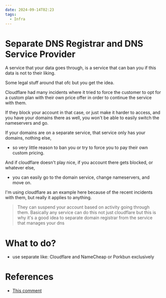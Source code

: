 ```yaml
---
date: 2024-09-14T02:23
tags:
  - Infra
---
```


<!-- 2024-09-14-0223 (September 14, 2024 02:23:24 AM) -->

# Separate DNS Registrar and DNS Service Provider

A service that your data goes through, is a service that can ban you if this data is not to their liking.

Some legal stuff around that ofc but you get the idea.

Cloudflare had many incidents where it tried to force the customer to opt for a custom plan with their own price offer in order to continue the service with them.

If they block your account in that case, or just make it harder to access, and you have your domains there as well, you won't be able to easily switch the nameservers and go.

If your domains are on a separate service, that service only has your domains, nothing else,

- so very little reason to ban you or try to force you to pay their own custom pricing.

And if cloudflare doesn't play nice, if you account there gets blocked, or whatever else,

- you can easily go to the domain service, change nameservers, and move on.

I'm using cloudflare as an example here because of the recent incidents with them, but really it applies to anything.

> They can suspend your account based on activity going through them. Basically any service can do this not just cloudflare but this is why it's a good idea to separate domain registrar from the service that manages your dns

# What to do?

- use separate like: Cloudflare and NameCheap or Porkbun exclusively

# References

- [This comment](https://www.reddit.com/r/webdev/comments/1bjfqse/comment/lfxuw0f/?utm_source=share&utm_medium=web3x&utm_name=web3xcss&utm_term=1&utm_content=share_button)
